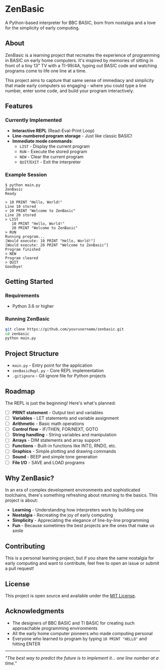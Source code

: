 # ZenBasic

A Python-based interpreter for BBC BASIC, born from nostalgia and a love for the simplicity of early computing.

## About

ZenBasic is a learning project that recreates the experience of programming in BASIC on early home computers. It's inspired by memories of sitting in front of a tiny 13" TV with a TI-99/4A, typing out BASIC code and watching programs come to life one line at a time.

This project aims to capture that same sense of immediacy and simplicity that made early computers so engaging - where you could type a line number, enter some code, and build your program interactively.

## Features

### Currently Implemented
- **Interactive REPL** (Read-Eval-Print Loop)
- **Line-numbered program storage** - Just like classic BASIC!
- **Immediate mode commands**:
  - `LIST` - Display the current program
  - `RUN` - Execute the stored program
  - `NEW` - Clear the current program
  - `QUIT`/`EXIT` - Exit the interpreter

### Example Session

```
$ python main.py
ZenBasic
Ready

> 10 PRINT "Hello, World!"
Line 10 stored
> 20 PRINT "Welcome to ZenBasic"
Line 20 stored
> LIST
   10 PRINT "Hello, World!"
   20 PRINT "Welcome to ZenBasic"
> RUN
Running program...
[Would execute: 10 PRINT "Hello, World!"]
[Would execute: 20 PRINT "Welcome to ZenBasic"]
Program finished
> NEW
Program cleared
> QUIT
Goodbye!
```

## Getting Started

### Requirements
- Python 3.6 or higher

### Running ZenBasic
```bash
git clone https://github.com/yourusername/zenbasic.git
cd zenbasic
python main.py
```

## Project Structure
- `main.py` - Entry point for the application
- `zenBasicRepl.py` - Core REPL implementation
- `.gitignore` - Git ignore file for Python projects

## Roadmap

The REPL is just the beginning! Here's what's planned:

- [ ] **PRINT statement** - Output text and variables
- [ ] **Variables** - LET statements and variable assignment
- [ ] **Arithmetic** - Basic math operations
- [ ] **Control flow** - IF/THEN, FOR/NEXT, GOTO
- [ ] **String handling** - String variables and manipulation
- [ ] **Arrays** - DIM statements and array support
- [ ] **Functions** - Built-in functions like INT(), RND(), etc.
- [ ] **Graphics** - Simple plotting and drawing commands
- [ ] **Sound** - BEEP and simple tone generation
- [ ] **File I/O** - SAVE and LOAD programs

## Why ZenBasic?

In an era of complex development environments and sophisticated toolchains, there's something refreshing about returning to the basics. This project is about:

- **Learning** - Understanding how interpreters work by building one
- **Nostalgia** - Recreating the joy of early computing
- **Simplicity** - Appreciating the elegance of line-by-line programming
- **Fun** - Because sometimes the best projects are the ones that make us smile

## Contributing

This is a personal learning project, but if you share the same nostalgia for early computing and want to contribute, feel free to open an issue or submit a pull request!

## License

This project is open source and available under the [MIT License](LICENSE).

## Acknowledgments

- The designers of BBC BASIC and TI BASIC for creating such approachable programming environments
- All the early home computer pioneers who made computing personal
- Everyone who learned to program by typing `10 PRINT "HELLO"` and hitting ENTER

---

*"The best way to predict the future is to implement it... one line number at a time."*
